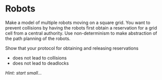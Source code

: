 # Robots

Make a model of multiple robots moving on a square grid. You want to prevent collisions by having the robots first obtain a reservation for a grid cell from a central authority.
Use non-determinism to make abstraction of the path planning of the robots.

Show that your protocol for obtaining and releasing reservations
- does not lead to collisions
- does not lead to deadlocks

_Hint: start small..._
